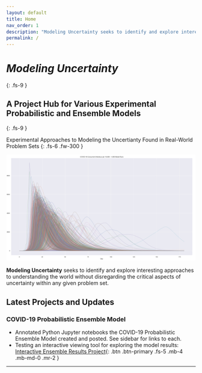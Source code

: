 ```yaml
---
layout: default
title: Home
nav_order: 1
description: "Modeling Uncertainty seeks to identify and explore interesting approaches to understanding the world without disregarding the critical aspects of uncertainty within any given problem set."
permalink: /
---
```


# _Modeling Uncertainty_ 
{: .fs-9 }
## A Project Hub for Various Experimental Probabilistic and Ensemble Models
{: .fs-9 }

Experimental Approaches to Modeling the Uncertianty Found in Real-World Problem Sets
{: .fs-6 .fw-300 }

![Example 1000 member ensemble model for infectious persons per 10,000](/assets/images/ensemble_model_front_page.png)

__Modeling Uncertainty__ seeks to identify and explore interesting approaches to understanding the world without disregarding the critical aspects of uncertainty within any given problem set.

## Latest Projects and Updates
### COVID-19 Probabilistic Ensemble Model
- Annotated Python Jupyter notebooks the COVID-19 Probabilistic Ensemble Model created and posted. See sidebar for links to each.
- Testing an interactive viewing tool for exploring the model results:
[Interactive Ensemble Results Project](https://mybinder.org/v2/gh/mwmckenzie/COVID_19_Ensemble_Results_Viewer/master?urlpath=%2Fapps%2FCOVID_19_Ensemble_Interactive_App_v1.0.ipynb){: .btn .btn-primary .fs-5 .mb-4 .mb-md-0 .mr-2 }

---

